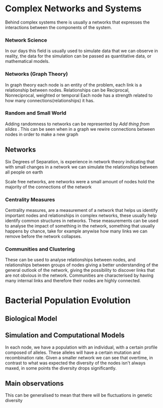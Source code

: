 # Complex Networks and Systems

Behind complex systems there is usually a networks that expresses the interactions between the components of the system.

### Network Science
In our days this field is usually used to simulate data that we can observe in reality, the data for the simulation can be passed as quantitative data, or mathematical models.

### Networks (Graph Theory)
In graph theory each node is an entity of the problem, each link is a relationship between nodes.
Relationships can be Reciprocal, Nonreciprocal, weighted or temporal
Each node has a strength related to how many connections(relationships) it has.

### Random and Small World

Adding randomness to networks can be represented by _Add thing from slides_ . This can be seen when in a graph we rewire connections between nodes in order to make a new graph

## Networks

Six Degrees of Separation,  is experience in network theory indicating that with small changes in a network we can simulate the relationships between all people on earth

Scale free networks, are networks were a small amount of nodes hold the majority of the connections of the network

### Centrality Measures

Centrality measures, are a measurement of a network that helps us identify important nodes and relationships in complex networks, these usually help identify common structures in networks.
These measurements can be used to analyse the impact of something in the network, something that usually happens by chance, take for example anywise how many links we can remove before the network collapses.

### Communities and Clustering

These can be used to analyse relationships between nodes, and relationships between groups of nodes giving a better understanding of the general outlook of the network, giving the possibility to discover links that are not obvious in the network.
Communities are characterised by having many internal links and therefore their nodes are highly connected.

# Bacterial Population Evolution

## Biological Model

## Simulation and Computational Models

In each node, we have a population with an individual, with a certain profile composed of alleles. These alleles will have a certain mutation and recombination rate.
Given a smaller network we can see that overtime, in contrast to what was expected the diversity of the nodes isn't always maxed, in some points the diversity drops significantly.

## Main observations

This can be generalised to mean that there will be fluctuations in genetic diversity